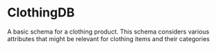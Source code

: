 # ClothingDB
 A basic schema for a clothing product. This schema considers various attributes that might be relevant for clothing items and their categories
